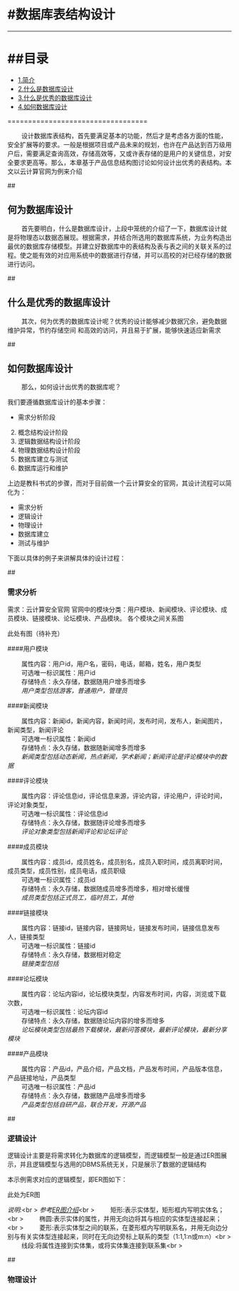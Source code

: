 #数据库表结构设计
==================================================

***
##目录
==================================
* [1.简介](#1) 
* [2.什么是数据库设计](#2) 
* [3.什么是优秀的数据库设计](#3) 
* [4.如何数据库设计](#4) 

==================================

&nbsp;&nbsp;&nbsp;&nbsp;&nbsp;&nbsp;&nbsp;&nbsp;设计数据库表结构，首先要满足基本的功能，然后才是考虑各方面的性能，安全扩展等的要求。一般是根据项目或产品未来的规划，也许在产品达到百万级用户后，需要满足查询高效，存储高效等，又或许表存储的是用户的关键信息，对安全要求更高等。那么，本章基于产品信息结构图讨论如何设计出优秀的表结构。本文以云计算官网为例来介绍

##<h2 id="2">何为数据库设计</h2>

&nbsp;&nbsp;&nbsp;&nbsp;&nbsp;&nbsp;&nbsp;&nbsp;首先要明白，什么是数据库设计，上段中笼统的介绍了一下，数据库设计就是将物理态以数据态展现。根据需求，并结合所选用的数据库系统，为业务构造出最优的数据库存储模型。并建立好数据库中的表结构及表与表之间的关联关系的过程。使之能有效的对应用系统中的数据进行存储，并可以高校的对已经存储的数据进行访问。

##<h2 id="2">什么是优秀的数据库设计</h2>

&nbsp;&nbsp;&nbsp;&nbsp;&nbsp;&nbsp;&nbsp;&nbsp;其次，何为优秀的数据库设计呢？优秀的设计能够减少数据冗余，避免数据维护异常，节约存储空间
和高效的访问，并且易于扩展，能够快速适应新需求

##<h2 id="2">如何数据库设计</h2>

&nbsp;&nbsp;&nbsp;&nbsp;&nbsp;&nbsp;&nbsp;&nbsp;那么，如何设计出优秀的数据库呢？

我们要遵循数据库设计的基本步骤：
* 需求分析阶段
2.  概念结构设计阶段
3.  逻辑数据结构设计阶段
4.  物理数据结构设计阶段
5.  数据库建立与测试
6.  数据库运行和维护

上边是教科书式的步骤，而对于目前做一个云计算安全的官网，其设计流程可以简化为：
* 需求分析
* 逻辑设计
* 物理设计
* 数据库建立
* 测试与维护

下面以具体的例子来讲解具体的设计过程：

##<h3 id="2">需求分析</h2>

需求：云计算安全官网
官网中的模块分类：用户模块、新闻模块、评论模块、成员模块、链接模块、论坛模块、产品模块。
各个模块之间关系图

此处有图（待补充）

####用户模块

&nbsp;&nbsp;&nbsp;&nbsp;&nbsp;&nbsp;&nbsp;&nbsp;属性内容：用户id，用户名，密码，电话，邮箱，姓名，用户类型<br />
&nbsp;&nbsp;&nbsp;&nbsp;&nbsp;&nbsp;&nbsp;&nbsp;可选唯一标识属性：用户id<br />
&nbsp;&nbsp;&nbsp;&nbsp;&nbsp;&nbsp;&nbsp;&nbsp;存储特点：永久存储，数据随用户增多而增多<br />
&nbsp;&nbsp;&nbsp;&nbsp;&nbsp;&nbsp;&nbsp;&nbsp;*用户类型包括游客，普通用户，管理员*



####新闻模块

&nbsp;&nbsp;&nbsp;&nbsp;&nbsp;&nbsp;&nbsp;&nbsp;属性内容：新闻id，新闻内容，新闻时间，发布时间，发布人，新闻图片，新闻类型，新闻评论<br />
&nbsp;&nbsp;&nbsp;&nbsp;&nbsp;&nbsp;&nbsp;&nbsp;可选唯一标识属性：新闻id<br />
&nbsp;&nbsp;&nbsp;&nbsp;&nbsp;&nbsp;&nbsp;&nbsp;存储特点：永久存储，数据随新闻增多而增多<br />
&nbsp;&nbsp;&nbsp;&nbsp;&nbsp;&nbsp;&nbsp;&nbsp;*新闻类型包括动态新闻，热点新闻，学术新闻；新闻评论是评论模块中的数据*

####评论模块

&nbsp;&nbsp;&nbsp;&nbsp;&nbsp;&nbsp;&nbsp;&nbsp;属性内容：评论信息id，评论信息来源，评论内容，评论用户，评论时间，评论对象类型，<br />
&nbsp;&nbsp;&nbsp;&nbsp;&nbsp;&nbsp;&nbsp;&nbsp;可选唯一标识属性：评论信息id<br />
&nbsp;&nbsp;&nbsp;&nbsp;&nbsp;&nbsp;&nbsp;&nbsp;存储特点：永久存储，数据随评论增多而增多<br />
&nbsp;&nbsp;&nbsp;&nbsp;&nbsp;&nbsp;&nbsp;&nbsp;*评论对象类型包括新闻评论和论坛评论*

####成员模块

&nbsp;&nbsp;&nbsp;&nbsp;&nbsp;&nbsp;&nbsp;&nbsp;属性内容：成员id，成员姓名，成员别名，成员入职时间，成员离职时间，成员类型，成员性别，成员电话，成员职级<br />
&nbsp;&nbsp;&nbsp;&nbsp;&nbsp;&nbsp;&nbsp;&nbsp;可选唯一标识属性：成员id<br />
&nbsp;&nbsp;&nbsp;&nbsp;&nbsp;&nbsp;&nbsp;&nbsp;存储特点：永久存储，数据随成员增多而增多，相对增长缓慢<br />
&nbsp;&nbsp;&nbsp;&nbsp;&nbsp;&nbsp;&nbsp;&nbsp;*成员类型包括正式员工，临时员工，其他*

####链接模块

&nbsp;&nbsp;&nbsp;&nbsp;&nbsp;&nbsp;&nbsp;&nbsp;属性内容：链接id，链接内容，链接网址，链接发布时间，链接信息发布人，链接类型<br />
&nbsp;&nbsp;&nbsp;&nbsp;&nbsp;&nbsp;&nbsp;&nbsp;可选唯一标识属性：链接id<br />
&nbsp;&nbsp;&nbsp;&nbsp;&nbsp;&nbsp;&nbsp;&nbsp;存储特点：永久存储，数据相对稳定<br />
&nbsp;&nbsp;&nbsp;&nbsp;&nbsp;&nbsp;&nbsp;&nbsp;*链接类型包括*

####论坛模块

&nbsp;&nbsp;&nbsp;&nbsp;&nbsp;&nbsp;&nbsp;&nbsp;属性内容：论坛内容id，论坛模块类型，内容发布时间，内容，浏览或下载次数，<br />
&nbsp;&nbsp;&nbsp;&nbsp;&nbsp;&nbsp;&nbsp;&nbsp;可选唯一标识属性：论坛内容id<br />
&nbsp;&nbsp;&nbsp;&nbsp;&nbsp;&nbsp;&nbsp;&nbsp;存储特点：永久存储，数据随论坛内容的增多而增多<br />
&nbsp;&nbsp;&nbsp;&nbsp;&nbsp;&nbsp;&nbsp;&nbsp;*论坛模块类型包括最热下载模块，最新问答模块，最新评论模块，最新分享模块*

####产品模块

&nbsp;&nbsp;&nbsp;&nbsp;&nbsp;&nbsp;&nbsp;&nbsp;属性内容：产品id，产品介绍，产品文档，产品发布时间，产品版本信息，产品链接地址，产品类型<br />
&nbsp;&nbsp;&nbsp;&nbsp;&nbsp;&nbsp;&nbsp;&nbsp;可选唯一标识属性：产品id<br />
&nbsp;&nbsp;&nbsp;&nbsp;&nbsp;&nbsp;&nbsp;&nbsp;存储特点：永久存储，数据随产品增多而增多<br />
&nbsp;&nbsp;&nbsp;&nbsp;&nbsp;&nbsp;&nbsp;&nbsp;*产品类型包括自研产品，联合开发，开源产品*

##<h3 id="2">逻辑设计</h2>

逻辑设计主要是将需求转化为数据库的逻辑模型，而逻辑模型一般是通过ER图展示，并且逻辑模型与选用的DBMS系统无关，只是展示了数据的逻辑结构

本示例需求对应的逻辑模型，即ER图如下：

此处为ER图

*说明:*<br \>
*参考[ER图介绍](http://baike.baidu.com/link?url=3rFsG_lAcdoi-dMgIhEUmKVcVDzDOoc8aXwvzhGjjFrtzTq0O44UDwOReqx5FOxNOZ0tVrDgWkBzgWYoQLTzlYBwdraaMEt-M4mAZ7FpqH_TmIZ4si4TaZBJ2WLUYL1RMjH3EJ7wWO7iITjZZBXvya)*<br \>
&nbsp;&nbsp;&nbsp;&nbsp;&nbsp;&nbsp;&nbsp;&nbsp;矩形:表示实体型，矩形框内写明实体名；<br \>
&nbsp;&nbsp;&nbsp;&nbsp;&nbsp;&nbsp;&nbsp;&nbsp;椭圆:表示实体的属性，并用无向边将其与相应的实体型连接起来；<br \>
&nbsp;&nbsp;&nbsp;&nbsp;&nbsp;&nbsp;&nbsp;&nbsp;菱形:表示实体型之间的联系，在菱形框内写明联系名，并用无向边分别与有关实体型连接起来，同时在无向边旁标上联系的类型（1:1,1:n或m:n）<br \>
&nbsp;&nbsp;&nbsp;&nbsp;&nbsp;&nbsp;&nbsp;&nbsp;线段:将属性连接到实体集，或将实体集连接到联系集<br \>

##<h3 id="2">物理设计</h2>




